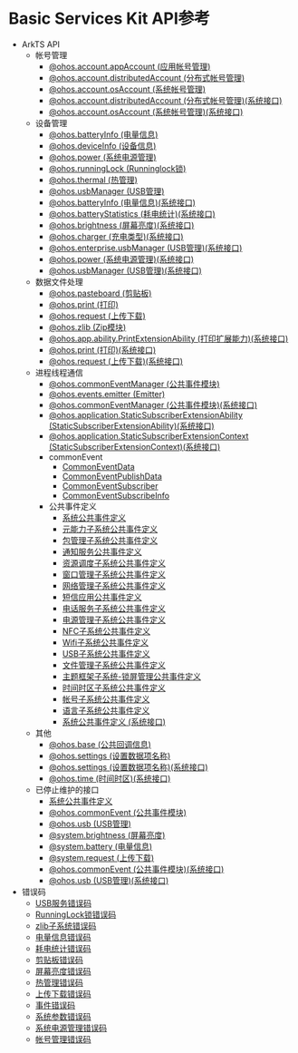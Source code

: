 # Basic Services Kit API参考

- ArkTS API
    - 帐号管理
        - [@ohos.account.appAccount (应用帐号管理)](js-apis-appAccount.md)
        - [@ohos.account.distributedAccount (分布式帐号管理)](js-apis-distributed-account.md)
        - [@ohos.account.osAccount (系统帐号管理)](js-apis-osAccount.md)
        - [@ohos.account.distributedAccount (分布式帐号管理)(系统接口)](js-apis-distributed-account-sys.md)
        - [@ohos.account.osAccount (系统帐号管理)(系统接口)](js-apis-osAccount-sys.md)
    - 设备管理
        - [@ohos.batteryInfo (电量信息)](js-apis-battery-info.md)
        - [@ohos.deviceInfo (设备信息)](js-apis-device-info.md)
        - [@ohos.power (系统电源管理)](js-apis-power.md)
        - [@ohos.runningLock (Runninglock锁)](js-apis-runninglock.md)
        - [@ohos.thermal (热管理)](js-apis-thermal.md)       
        - [@ohos.usbManager (USB管理)](js-apis-usbManager.md)
        - [@ohos.batteryInfo (电量信息)(系统接口)](js-apis-battery-info-sys.md)
        - [@ohos.batteryStatistics (耗电统计)(系统接口)](js-apis-batteryStatistics-sys.md)
        - [@ohos.brightness (屏幕亮度)(系统接口)](js-apis-brightness-sys.md)
        - [@ohos.charger (充电类型)(系统接口)](js-apis-charger-sys.md)
        - [@ohos.enterprise.usbManager (USB管理)(系统接口)](js-apis-enterprise-usbManager-sys.md)
        - [@ohos.power (系统电源管理)(系统接口)](js-apis-power-sys.md) 
        - [@ohos.usbManager (USB管理)(系统接口)](js-apis-usbManager-sys.md)
    - 数据文件处理
        - [@ohos.pasteboard (剪贴板)](js-apis-pasteboard.md)
        - [@ohos.print (打印)](js-apis-print.md)
        - [@ohos.request (上传下载)](js-apis-request.md)
        - [@ohos.zlib (Zip模块)](js-apis-zlib.md)
        - [@ohos.app.ability.PrintExtensionAbility (打印扩展能力)(系统接口)](js-apis-app-ability-PrintExtensionAbility-sys.md)
        - [@ohos.print (打印)(系统接口)](js-apis-print-sys.md)
        - [@ohos.request (上传下载)(系统接口)](js-apis-request-sys.md)
    - 进程线程通信
        - [@ohos.commonEventManager (公共事件模块)](js-apis-commonEventManager.md)
        - [@ohos.events.emitter (Emitter)](js-apis-emitter.md)
        - [@ohos.commonEventManager (公共事件模块)(系统接口)](js-apis-commonEventManager-sys.md)
        - [@ohos.application.StaticSubscriberExtensionAbility (StaticSubscriberExtensionAbility)(系统接口)](js-apis-application-staticSubscriberExtensionAbility-sys.md)
        - [@ohos.application.StaticSubscriberExtensionContext (StaticSubscriberExtensionContext)(系统接口)](js-apis-application-StaticSubscriberExtensionContext-sys.md)
        - commonEvent
            - [CommonEventData](js-apis-inner-commonEvent-commonEventData.md)
            - [CommonEventPublishData](js-apis-inner-commonEvent-commonEventPublishData.md)
            - [CommonEventSubscriber](js-apis-inner-commonEvent-commonEventSubscriber.md)
            - [CommonEventSubscribeInfo](js-apis-inner-commonEvent-commonEventSubscribeInfo.md)
        - 公共事件定义
            - [系统公共事件定义](commonEventManager-definitions.md)
            - [元能力子系统公共事件定义](common_event/commonEvent-ability.md)
            - [包管理子系统公共事件定义](common_event/commonEvent-bundleManager.md)
            - [通知服务公共事件定义](common_event/commonEvent-ans.md)
            - [资源调度子系统公共事件定义](common_event/commonEvent-resourceschedule.md)
            - [窗口管理子系统公共事件定义](common_event/commonEvent-window.md)
            - [网络管理子系统公共事件定义](common_event/commonEvent-netmanager.md)
            - [短信应用公共事件定义](common_event/commonEvent-mms.md)
            - [电话服务子系统公共事件定义](common_event/commonEvent-telephony.md)
            - [电源管理子系统公共事件定义](common_event/commonEvent-powermgr.md)
            - [NFC子系统公共事件定义](common_event/commonEvent-nfc.md)
            - [Wifi子系统公共事件定义](common_event/commonEvent-wifi.md)
            - [USB子系统公共事件定义](common_event/commonEvent-usb.md)
            - [文件管理子系统公共事件定义](common_event/commonEvent-filemanagement.md)
            - [主题框架子系统-锁屏管理公共事件定义](commonEvent-screenlock.md)
            - [时间时区子系统公共事件定义](common_event/commonEvent-time.md)
            - [帐号子系统公共事件定义](common_event/commonEvent-account.md)
            - [语言子系统公共事件定义](common_event/commonEvent-locale.md)
            - [系统公共事件定义 (系统接口)](commonEventManager-definitions-sys.md)
    - 其他
        - [@ohos.base (公共回调信息)](js-apis-base.md)
        - [@ohos.settings (设置数据项名称)](js-apis-settings.md)
        - [@ohos.settings (设置数据项名称)(系统接口)](js-apis-settings-sys.md)
        - [@ohos.time (时间时区)(系统接口)](js-apis-system-date-time.md)
    - 已停止维护的接口
        - [系统公共事件定义](commonEvent-definitions.md)
        - [@ohos.commonEvent (公共事件模块)](js-apis-commonEvent.md)
        - [@ohos.usb (USB管理)](js-apis-usb-deprecated.md)
        - [@system.brightness (屏幕亮度)](js-apis-system-brightness.md)
        - [@system.battery (电量信息)](js-apis-system-battery.md)
        - [@system.request (上传下载)](js-apis-system-request.md)
        - [@ohos.commonEvent (公共事件模块)(系统接口)](js-apis-commonEvent-sys.md)
        - [@ohos.usb (USB管理)(系统接口)](js-apis-usb-deprecated-sys.md)
- 错误码
    - [USB服务错误码](errorcode-usb.md)
    - [RunningLock锁错误码](errorcode-runninglock.md)
    - [zlib子系统错误码](errorcode-zlib.md)  
    - [电量信息错误码](errorcode-battery-info.md)
    - [耗电统计错误码](errorcode-batteryStatistics.md)
    - [剪贴板错误码](errorcode-pasteboard.md)
    - [屏幕亮度错误码](errorcode-brightness.md)
    - [热管理错误码](errorcode-thermal.md)
    - [上传下载错误码](errorcode-request.md)
    - [事件错误码](errorcode-CommonEventService.md)
    - [系统参数错误码](errorcode-system-parameterV9.md)
    - [系统电源管理错误码](errorcode-power.md)
    - [帐号管理错误码](errorcode-account.md)







